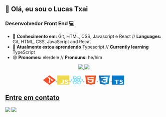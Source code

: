 ## 👋 Olá, eu sou o Lucas Txai

### Desenvolvedor Front End 💻

- 📝 **Conhecimento em:** Git, HTML, CSS, Javascript e React // **Languages:** Git, HTML, CSS, JavaScript and Recat
- 🌱 **Atualmente estou aprendendo** Typescript // **Currently learning** TypeScript
- 😄 **Pronomes:** ele/dele // **Pronouns:** he/him 


<div align="center">
  <a href="https://github.com/LTxai">
  <img height="180em" src="https://github-readme-stats.vercel.app/api?username=LTxai&show_icons=true&theme=nightowl&include_all_commits=true&count_private=true"/>
  <img height="180em" src="https://github-readme-stats.vercel.app/api/top-langs/?username=LTxai&layout=compact&langs_count=7&theme=nightowl"/>
</div>

  
  
  
<div style="display: inline_block" align="center"><br>
  <img align="center" alt="Txai-Git" height="30" width="40" src="https://raw.githubusercontent.com/devicons/devicon/master/icons/git/git-original.svg">
  <img align="center" alt="Txai-Js" height="30" width="40" src="https://raw.githubusercontent.com/devicons/devicon/master/icons/javascript/javascript-plain.svg">
  <img align="center" alt="Txai-React" height="30" width="40" src="https://raw.githubusercontent.com/devicons/devicon/master/icons/react/react-original.svg">
  <img align="center" alt="Txai-HTML" height="30" width="40" src="https://raw.githubusercontent.com/devicons/devicon/master/icons/html5/html5-original.svg">
  <img align="center" alt="Txai-CSS" height="30" width="40" src="https://raw.githubusercontent.com/devicons/devicon/master/icons/css3/css3-original.svg">
  <img align="center" alt="Txai-Typescript" height="30" width="40" src="https://raw.githubusercontent.com/devicons/devicon/master/icons/typescript/typescript-original.svg">
</div>
  
  
 
 ## Entre em contato
 <a href="https://www.linkedin.com/in/ltxai/"><img src="https://img.shields.io/badge/LinkedIn-0077B5?style=for-the-badge&logo=linkedin&logoColor=white"></a>
 <a href="mailto:txaifonceca@gmail.com"><img src="https://img.shields.io/badge/Gmail-D14836?style=for-the-badge&logo=gmail&logoColor=white"></a>

  
 
  
  
